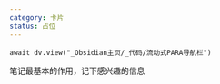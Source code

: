 ```yaml
---
category: 卡片
status: 占位
---
```

```dataviewjs
await dv.view("_Obsidian主页/_代码/流动式PARA导航栏")
```

笔记最基本的作用，记下感兴趣的信息
